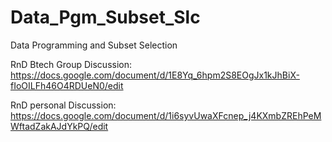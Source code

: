 # Data_Pgm_Subset_Slc
Data Programming and Subset Selection


RnD Btech Group Discussion: https://docs.google.com/document/d/1E8Yq_6hpm2S8EOgJx1kJhBiX-fIoOILFh46O4RDUeN0/edit

RnD personal Discussion: https://docs.google.com/document/d/1i6syvUwaXFcnep_j4KXmbZREhPeMWftadZakAJdYkPQ/edit
